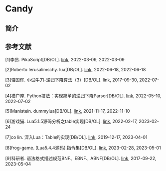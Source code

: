 # Candy

## 简介

## 参考文献

[1]李昂. PikaScript[DB/OL]. [link](https://gitee.com/Lyon1998/pikascript), 2022-03-09, 2022-03-09

[2]Roberto Ierusalimschy. lua[DB/OL]. [link](https://github.com/lua/lua), 2022-06-18, 2022-06-18

[3]骆国辉. 小试牛刀-递归下降算法（3）[DB/OL]. [link](https://mp.weixin.qq.com/s/4yv6JP8nVJCeUP8f_uvMFw), 2017-09-30, 2022-07-02

[4]猎户座. Python技法：实现简单的递归下降Parser[DB/OL]. [link](https://zhuanlan.zhihu.com/p/512300174), 2022-05-10, 2022-07-02

[5]Manistein. dummylua[DB/OL]. [link](https://github.com/Manistein/dummylua-tutorial), 2021-11-17, 2022-11-10

[6]游戏猫. Lua5.1.5源码分析之table实现[DB/OL]. [link](https://blog.csdn.net/gamekit/article/details/122975184), 2022-02-17, 2023-02-24

[7]co lin. 深入Lua：Table的实现[DB/OL]. [link](https://www.zhihu.com/collection/685811848), 2019-12-17, 2023-04-01

[8]frog-game. [Lua5.4.4源码].指令集[DB/OL]. [link](https://zhuanlan.zhihu.com/p/610168640), 2023-02-28, 2023-05-01

[9]科研者. 语法格式描述规范BNF、EBNF、ABNF[DB/OL]. [link](https://www.jianshu.com/p/15efcb0c06c8), 2017-09-22, 2023-05-04
